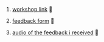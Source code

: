 1. [workshop link](https://kaganjd.github.io/teachingasart-final/) 💃

1. [feedback form](http://www.jkitppit.com/wp-content/uploads/2017/02/feedback-form.jpg) 👟

1. [audio of the feedback i received](http://www.jkitppit.com/wp-content/uploads/2017/03/0-user-test1-fb-only.mp3) 🎤
